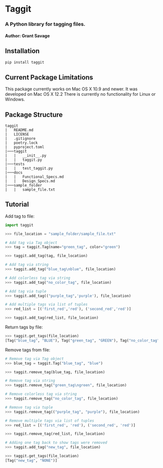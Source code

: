 # Taggit
### A Python library for tagging files.
#### Author: Grant Savage
## Installation

```zsh
pip install taggit
```

## Current Package Limitations
This package currently works on Mac OS X 10.9 and newer. It was developed on Mac OS X 12.2
There is currently no functionality for Linux or Windows.

## Package Structure
```
taggit
|   README.md
|   LICENSE
|   .gitignore
|   poetry.lock
|   pyproject.toml
|───taggit
|   |   __init__.py
|   |   taggit.py
|───tests
|   |   test_taggit.py
|───docs
|   |   Functional_Specs.md
|   |   Design_Specs.md
|───sample_folder
|   |   sample_file.txt
```

## Tutorial

Add tag to file:
```python
import taggit

>>> file_location = "sample_folder/sample_file.txt"

# Add tag via Tag object
>>> tag = taggit.Tag(name="green_tag", color="green")

>>> taggit.add_tag(tag, file_location)

# Add tag via string
>>> taggit.add_tag("blue_tag\nblue", file_location)

# Add colorless tag via string
>>> taggit.add_tag("no_color_tag", file_location)

# Add tag via tuple
>>> taggit.add_tag(("purple_tag",'purple'), file_location)

# Add multiple tags via list of tuples
>>> red_list = [('first_red','red'), ('second_red','red')]

>>> taggit.add_tag(red_list, file_location)
```

Return tags by file:

```python
>>> taggit.get_tags(file_location)
[Tag("blue_tag", "BLUE"), Tag("green_tag", "GREEN"), Tag("no_color_tag", "NONE"), Tag("purple_tag", "PURPLE"), Tag("first_red", "RED"), Tag("second_red", "RED")]
```

Remove tags from file:

```python
# Remove tag via Tag object
>>> blue_tag = taggit.Tag("blue_tag", "blue")

>>> taggit.remove_tag(blue_tag, file_location)

# Remove tag via string
>>> taggit.remove_tag("green_tag\ngreen", file_location)

# Remove colorless tag via string
>>> taggit.remove_tag("no_color_tag", file_location)

# Remove tag via tuple
>>> taggit.remove_tag(("purple_tag", "purple"), file_location)

# Remove multiple tags via list of tuples
>>> red_list = [('first_red', 'red'), ('second_red', 'red')]

>>> taggit.remove_tag(red_list, file_location)

# Adding one tag back to show tags were removed
>>> taggit.add_tag("new_tag", file_location)

>>> taggit.get_tags(file_location)
[Tag("new_tag", "NONE")]

```
